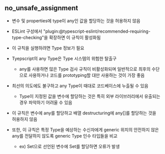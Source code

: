 ## no_unsafe_assignment

- 변수 및 properties에 type이 any인 값을 할당하는 것을 허용하지 않음 

- ESLint 구성에서 "plugin:@typescript-eslint/recommended-requiring-type-checking"을 확장하면 이 규칙이 활성화됨 

- 이 규칙을 실행하려면 Type 정보가 필요 

- Tyepscript의 any Type은 Type 시스템의 위험한 탈출구 

  - any를 사용하면 많은 Type 검사 규칙이 비활성화되며 일반적으로 최후의 수단으로 사용하거나 코드를 prototyping할 대만 사용하는 것이 가장 좋음 

- 최선의 의도에도 불구하고 any Type이 때대로 코드베이스에 누출될 수 있음 

  - Type이 지정된 값을 변수에 할당하는 것은 특히 외부 라이브러리에서 유출되는 경우 파악하기 어려울 수 있음 

- 이 규칙은 변수에 any를 할당하고 배열 destructuring에 any[]를 할당하는 것을 허용하지 않음 

- 또한, 이 규칙은 특정 Type을 예상하는 수신자에게 generic 위치의 안전하지 않은 any를 전달하지 않도록 generic Type 인수 타입들을 비교 

  - ex) Set<string>으로 선언된 변수에 Set<any>를 할당하면 오류가 발생 



